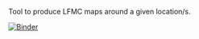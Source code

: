 Tool to produce LFMC maps around a given location/s.

[![Binder](https://mybinder.org/badge_logo.svg)](https://mybinder.org/v2/gh/ikotzur/lfmc_maps/HEAD?urlpath=%2Fdoc%2Ftree%2FLFMC+Mapping+Tool.ipynb)

